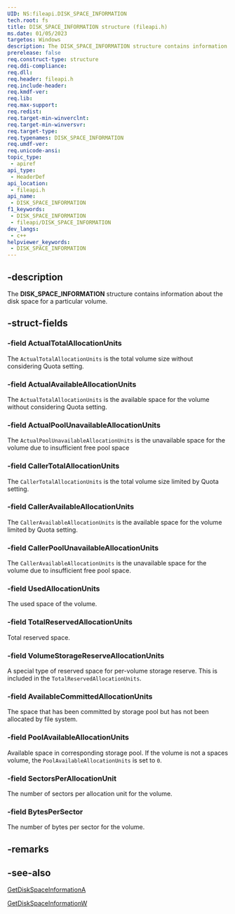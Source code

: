 ```yaml
---
UID: NS:fileapi.DISK_SPACE_INFORMATION
tech.root: fs
title: DISK_SPACE_INFORMATION structure (fileapi.h)
ms.date: 01/05/2023
targetos: Windows
description: The DISK_SPACE_INFORMATION structure contains information about the disk space for a particular volume.
prerelease: false
req.construct-type: structure
req.ddi-compliance: 
req.dll: 
req.header: fileapi.h
req.include-header: 
req.kmdf-ver: 
req.lib: 
req.max-support: 
req.redist: 
req.target-min-winverclnt: 
req.target-min-winversvr: 
req.target-type: 
req.typenames: DISK_SPACE_INFORMATION
req.umdf-ver: 
req.unicode-ansi: 
topic_type:
 - apiref
api_type:
 - HeaderDef
api_location:
 - fileapi.h
api_name:
 - DISK_SPACE_INFORMATION
f1_keywords:
 - DISK_SPACE_INFORMATION
 - fileapi/DISK_SPACE_INFORMATION
dev_langs:
 - c++
helpviewer_keywords:
 - DISK_SPACE_INFORMATION
---
```


## -description

The **DISK_SPACE_INFORMATION** structure contains information about the disk space for a particular volume.

## -struct-fields

### -field ActualTotalAllocationUnits

The `ActualTotalAllocationUnits` is the total volume size without considering Quota setting.

### -field ActualAvailableAllocationUnits

The `ActualTotalAllocationUnits` is the available space for the volume without considering Quota setting.

### -field ActualPoolUnavailableAllocationUnits

The `ActualPoolUnavailableAllocationUnits` is the unavailable space for the volume due to insufficient free pool space

### -field CallerTotalAllocationUnits

The `CallerTotalAllocationUnits` is the total volume size limited by Quota setting.

### -field CallerAvailableAllocationUnits

The `CallerAvailableAllocationUnits` is the available space for the volume limited by Quota setting.

### -field CallerPoolUnavailableAllocationUnits

The `CallerAvailableAllocationUnits` is the unavailable space for the volume due to insufficient free pool space.

### -field UsedAllocationUnits

The used space of the volume.

### -field TotalReservedAllocationUnits

Total reserved space.

### -field VolumeStorageReserveAllocationUnits

A special type of reserved space for per-volume storage reserve. This is included in the `TotalReservedAllocationUnits`.

### -field AvailableCommittedAllocationUnits

The space that has been committed by storage pool but has not been allocated by file system.

### -field PoolAvailableAllocationUnits

Available space in corresponding storage pool. If the volume is not a spaces volume, the `PoolAvailableAllocationUnits` is set to `0`.

### -field SectorsPerAllocationUnit

The number of sectors per allocation unit for the volume.

### -field BytesPerSector

The number of bytes per sector for the volume.

## -remarks

## -see-also

[GetDiskSpaceInformationA](nf-fileapi-getdiskspaceinformationa.md)

[GetDiskSpaceInformationW](nf-fileapi-getdiskspaceinformationw.md)
